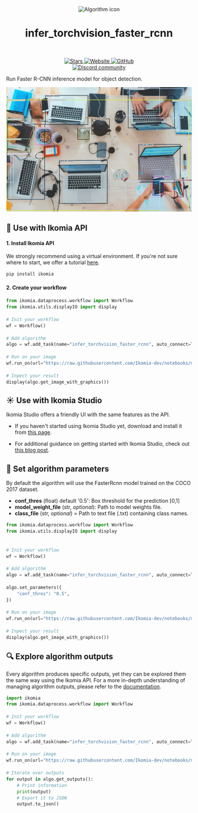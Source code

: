 <div align="center">
  <img src="https://raw.githubusercontent.com/Ikomia-hub/infer_torchvision_faster_rcnn/main/icons/pytorch-logo.png" alt="Algorithm icon">
  <h1 align="center">infer_torchvision_faster_rcnn</h1>
</div>
<br />
<p align="center">
    <a href="https://github.com/Ikomia-hub/infer_torchvision_faster_rcnn">
        <img alt="Stars" src="https://img.shields.io/github/stars/Ikomia-hub/infer_torchvision_faster_rcnn">
    </a>
    <a href="https://app.ikomia.ai/hub/">
        <img alt="Website" src="https://img.shields.io/website/http/app.ikomia.ai/en.svg?down_color=red&down_message=offline&up_message=online">
    </a>
    <a href="https://github.com/Ikomia-hub/infer_torchvision_faster_rcnn/blob/main/LICENSE.md">
        <img alt="GitHub" src="https://img.shields.io/github/license/Ikomia-hub/infer_torchvision_faster_rcnn.svg?color=blue">
    </a>    
    <br>
    <a href="https://discord.com/invite/82Tnw9UGGc">
        <img alt="Discord community" src="https://img.shields.io/badge/Discord-white?style=social&logo=discord">
    </a> 
</p>

Run Faster R-CNN inference model for object detection. 

![Desk object detection](https://raw.githubusercontent.com/Ikomia-hub/infer_torchvision_faster_rcnn/main/icons/output.jpg)

## :rocket: Use with Ikomia API

#### 1. Install Ikomia API

We strongly recommend using a virtual environment. If you're not sure where to start, we offer a tutorial [here](https://www.ikomia.ai/blog/a-step-by-step-guide-to-creating-virtual-environments-in-python).

```sh
pip install ikomia
```

#### 2. Create your workflow


```python
from ikomia.dataprocess.workflow import Workflow
from ikomia.utils.displayIO import display

# Init your workflow
wf = Workflow()

# Add algorithm
algo = wf.add_task(name="infer_torchvision_faster_rcnn", auto_connect=True)

# Run on your image  
wf.run_on(url="https://raw.githubusercontent.com/Ikomia-dev/notebooks/main/examples/img/img_work.jpg")

# Inpect your result
display(algo.get_image_with_graphics())
```

## :sunny: Use with Ikomia Studio

Ikomia Studio offers a friendly UI with the same features as the API.

- If you haven't started using Ikomia Studio yet, download and install it from [this page](https://www.ikomia.ai/studio).

- For additional guidance on getting started with Ikomia Studio, check out [this blog post](https://www.ikomia.ai/blog/how-to-get-started-with-ikomia-studio).

## :pencil: Set algorithm parameters

By default the algorithm will use the FasterRcnn model trained on the COCO 2017 dataset.

- **conf_thres** (float) default '0.5': Box threshold for the prediction [0,1]
- **model_weight_file** (str, *optional*): Path to model weights file.
- **class_file** (str, *optional*) = Path to text file (.txt) containing class names.


```python
from ikomia.dataprocess.workflow import Workflow
from ikomia.utils.displayIO import display


# Init your workflow
wf = Workflow()

# Add algorithm
algo = wf.add_task(name="infer_torchvision_faster_rcnn", auto_connect=True)

algo.set_parameters({
    "conf_thres": "0.5",
})

# Run on your image  
wf.run_on(url="https://raw.githubusercontent.com/Ikomia-dev/notebooks/main/examples/img/img_work.jpg")

# Inpect your result
display(algo.get_image_with_graphics())
```

## :mag: Explore algorithm outputs

Every algorithm produces specific outputs, yet they can be explored them the same way using the Ikomia API. For a more in-depth understanding of managing algorithm outputs, please refer to the [documentation](https://ikomia-dev.github.io/python-api-documentation/advanced_guide/IO_management.html).

```python
import ikomia
from ikomia.dataprocess.workflow import Workflow

# Init your workflow
wf = Workflow()

# Add algorithm
algo = wf.add_task(name="infer_torchvision_faster_rcnn", auto_connect=True)

# Run on your image  
wf.run_on(url="https://raw.githubusercontent.com/Ikomia-dev/notebooks/main/examples/img/img_work.jpg")

# Iterate over outputs
for output in algo.get_outputs():
    # Print information
    print(output)
    # Export it to JSON
    output.to_json()
```

